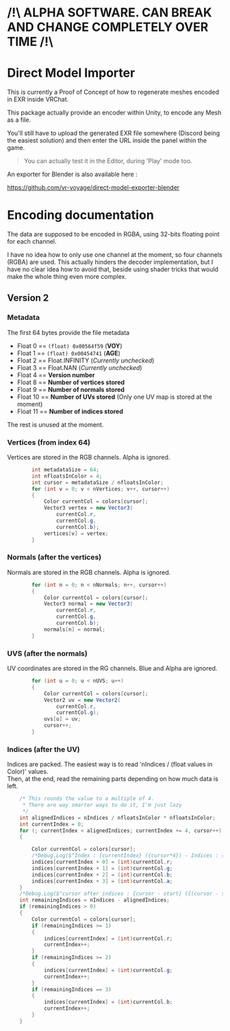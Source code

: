 # /!\ ALPHA SOFTWARE. CAN BREAK AND CHANGE COMPLETELY OVER TIME /!\

# Direct Model Importer

This is currently a Proof of Concept of how to regenerate meshes encoded in EXR
inside VRChat.

This package actually provide an encoder within Unity, to encode any Mesh as
a file.

You'll still have to upload the generated EXR file somewhere (Discord being
the easiest solution) and then enter the URL inside the panel within the game.

> You can actually test it in the Editor, during 'Play' mode too.

An exporter for Blender is also available here :

https://github.com/vr-voyage/direct-model-exporter-blender

# Encoding documentation

The data are supposed to be encoded in RGBA, using 32-bits floating point
for each channel.

I have no idea how to only use one channel at the moment, so four channels
(RGBA) are used. This actually hinders the decoder implementation, but I
have no clear idea how to avoid that, beside using shader tricks that would
make the whole thing even more complex.

## Version 2

### Metadata

The first 64 bytes provide the file metadata

* Float  0 == `(float) 0x00564f59` (**VOY**)
* Float  1 == `(float) 0x00454741` (**AGE**)
* Float  2 == Float.INFINITY (*Currently unchecked*)
* Float  3 == Float.NAN (*Currently unchecked*)
* Float  4 == **Version number**
* Float  8 == **Number of vertices stored**
* Float  9 == **Number of normals stored**
* Float 10 == **Number of UVs stored** (Only one UV map is stored at the moment)
* Float 11 == **Number of indices stored**

The rest is unused at the moment.

### Vertices (from index 64)

Vertices are stored in the RGB channels.
Alpha is ignored.

```csharp
        int metadataSize = 64;
        int nfloatsInColor = 4;
        int cursor = metadataSize / nfloatsInColor;
        for (int v = 0; v < nVertices; v++, cursor++)
        {
            Color currentCol = colors[cursor];
            Vector3 vertex = new Vector3(
                currentCol.r,
                currentCol.g,
                currentCol.b);
            vertices[v] = vertex;
        }
```

### Normals (after the vertices)

Normals are stored in the RGB channels.
Alpha is ignored.

```csharp
        for (int n = 0; n < nNormals; n++, cursor++)
        {
            Color currentCol = colors[cursor];
            Vector3 normal = new Vector3(
                currentCol.r,
                currentCol.g,
                currentCol.b);
            normals[n] = normal;
        }
```

### UVS (after the normals)

UV coordinates are stored in the RG channels.
Blue and Alpha are ignored.

```csharp
        for (int u = 0; u < nUVS; u++)
        {
            Color currentCol = colors[cursor];
            Vector2 uv = new Vector2(
                currentCol.r,
                currentCol.g);
            uvs[u] = uv;
            cursor++;
        }
```

### Indices (after the UV)

Indices are packed.
The easiest way is to read 'nIndices / (float values in Color)' values.  
Then, at the end, read the remaining parts depending on how much data
is left.

```csharp
    /* This rounds the value to a multiple of 4.
     * There are way smarter ways to do it, I'm just lazy
     */
    int alignedIndices = nIndices / nfloatsInColor * nfloatsInColor;
    int currentIndex = 0;
    for (; currentIndex < alignedIndices; currentIndex += 4, cursor++)
    {

        Color currentCol = colors[cursor];
        /*Debug.Log($"Index : {currentIndex} ({cursor*4}) - Indices : {(int)currentCol.r},{(int)currentCol.g},{(int)currentCol.b},{(int)currentCol.a}");*/
        indices[currentIndex + 0] = (int)currentCol.r;
        indices[currentIndex + 1] = (int)currentCol.g;
        indices[currentIndex + 2] = (int)currentCol.b;
        indices[currentIndex + 3] = (int)currentCol.a;
    }
    /*Debug.Log($"cursor after indices : {cursor - start} ({(cursor - start) * 4})");*/
    int remainingIndices = nIndices - alignedIndices;
    if (remainingIndices > 0)
    {
        Color currentCol = colors[cursor];
        if (remainingIndices >= 1)
        {
            indices[currentIndex] = (int)currentCol.r;
            currentIndex++;
        }
        if (remainingIndices >= 2)
        {
            indices[currentIndex] = (int)currentCol.g;
            currentIndex++;
        }
        if (remainingIndices == 3)
        {
            indices[currentIndex] = (int)currentCol.b;
            currentIndex++;
        }
    }
```